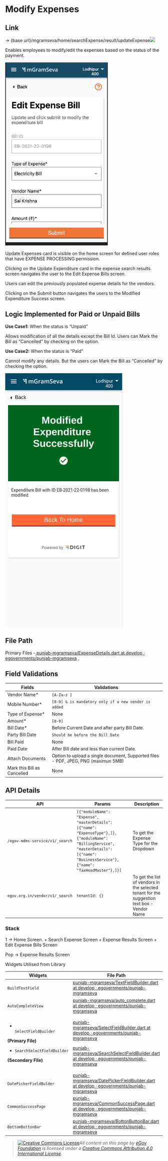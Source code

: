 # Modify Expenses

## **Link**

→ {base url}/mgramseva/home/searchExpense/result/updateExpense![](blob:https://digit-discuss.atlassian.net/dca6f43c-dcb2-4af6-a499-d1ec10370375#media-blob-url=true\&id=7c300e66-6b1c-4f70-93e8-464b5c325411\&collection=contentId-1927348594\&contextId=1927348594\&mimeType=image%2Fpng\&name=Screenshot%202021-09-20%20at%201.52.54%20AM.png\&size=40178\&width=328\&height=584\&alt=)

Enables employees to modify/edit the expenses based on the status of the payment.

![](<../../../../../.gitbook/assets/image (1).png>)

Update Expenses card is visible on the home screen for defined user roles that have EXPENSE PROCESSING permission.

Clicking on the Update Expenditure card in the expense search results screen navigates the user to the Edit Expense Bills screen.

Users can edit the previously populated expense details for the vendors.

Clicking on the Submit button navigates the users to the Modified Expenditure Success screen.

## **Logic Implemented for Paid or Unpaid Bills**

**Use Case1:** When the status is “Unpaid”

Allows modification of all the details except the Bill Id. Users can Mark the Bill as “Cancelled” by checking on the option.

**Use Case2:** When the status is “Paid”

Cannot modify any details. But the users can Mark the Bill as “Cancelled” by checking the option.

![](<../../../../../.gitbook/assets/image (32).png>)

## File Path

Primary Files -[ <img src="https://github.com/fluidicon.png" alt="" data-size="line">punjab-mgramseva/ExpenseDetails.dart at develop · egovernments/punjab-mgramseva](https://github.com/egovernments/punjab-mgramseva/blob/develop/frontend/mgramseva/lib/screeens/AddExpense/ExpenseDetails.dart) ,

## **Field Validations**

| **Fields**                  | **Validations**                                                                    |
| --------------------------- | ---------------------------------------------------------------------------------- |
| Vendor Name\*               | `[A-Za-z ]`                                                                        |
| Mobile Number\*             | `[0-9] & is mandatory only if a new vendor is added`                               |
| Type of Expense\*           | None                                                                               |
| Amount\*                    | `[0-9]`                                                                            |
| Bill Date\*                 |  Before Current Date and after party Bill Date.                                    |
| Party Bill Date             | `Should be before the Bill Date`                                                   |
| Bill Paid                   | None                                                                               |
| Paid Date                   | After Bill date and less than current Date.                                        |
| Attach Documents            | Option to upload a single document, Supported files - PDF, JPEG, PNG (maximun 5MB) |
| Mark this Bill as Cancelled | None                                                                               |

## **API Details**&#x20;

| **API**                         | **Params**                                                                                                                                                                               | **Description**                                                                             |
| ------------------------------- | ---------------------------------------------------------------------------------------------------------------------------------------------------------------------------------------- | ------------------------------------------------------------------------------------------- |
| `/egov-mdms-service/v1/_search` | `[{"moduleName": "Expense", "masterDetails": [{"name": "ExpenseType"},]}, {"moduleName": "BillingService", "masterDetails": [{"name": "BusinessService"}, {"name": "TaxHeadMaster"},]}]` | To get the Expense Type for the Dropdown                                                    |
| `egov.org.in/vendor/v1/_search` | `tenantId: {}`                                                                                                                                                                           | To get the list of vendors in the selected tenant for the suggestion text box - Vendor Name |

### Stack

1 → Home Screen. + Search Expense Screen + Expense Results Screen + Edit Expense Bills Screen

Pop → Expense Results Screen

Widgets Utilised from Library

| **Widgets**                                                                                                                                                                                | **File Path**                                                                                                                                                                                                                                                                                                                                                                                                                                                                                                                                                                                                  | **Description**       |
| ------------------------------------------------------------------------------------------------------------------------------------------------------------------------------------------ | -------------------------------------------------------------------------------------------------------------------------------------------------------------------------------------------------------------------------------------------------------------------------------------------------------------------------------------------------------------------------------------------------------------------------------------------------------------------------------------------------------------------------------------------------------------------------------------------------------------- | --------------------- |
| `BuildTextField`                                                                                                                                                                           | [<img src="https://github.com/fluidicon.png" alt="" data-size="line">punjab-mgramseva/TextFieldBuilder.dart at develop · egovernments/punjab-mgramseva](https://github.com/egovernments/punjab-mgramseva/blob/develop/frontend/mgramseva/lib/widgets/TextFieldBuilder.dart)                                                                                                                                                                                                                                                                                                                                    | Text Field            |
| `AutoCompleteView`                                                                                                                                                                         | [<img src="https://github.com/fluidicon.png" alt="" data-size="line">punjab-mgramseva/auto\_complete.dart at develop · egovernments/punjab-mgramseva](https://github.com/egovernments/punjab-mgramseva/blob/develop/frontend/mgramseva/lib/widgets/auto\_complete.dart)                                                                                                                                                                                                                                                                                                                                        | Suggestion Text Field |
| <ul><li><br><code>SelectFieldBuilder</code></li></ul><p><strong>(Primary File)</strong></p><ul><li><code>SearchSelectFieldBuilder</code></li></ul><p><strong>(Secondary File)</strong></p> | <p><a href="https://github.com/egovernments/punjab-mgramseva/blob/develop/frontend/mgramseva/lib/widgets/SelectFieldBuilder.dart"><img src="https://github.com/fluidicon.png" alt="" data-size="line">punjab-mgramseva/SelectFieldBuilder.dart at develop · egovernments/punjab-mgramseva</a></p><p><a href="https://github.com/egovernments/punjab-mgramseva/blob/develop/frontend/mgramseva/lib/widgets/SearchSelectFieldBuilder.dart"><img src="https://github.com/fluidicon.png" alt="" data-size="line">punjab-mgramseva/SearchSelectFieldBuilder.dart at develop · egovernments/punjab-mgramseva</a></p> | Searchable Drop down  |
| `DatePickerFieldBulder`                                                                                                                                                                    | [<img src="https://github.com/fluidicon.png" alt="" data-size="line">punjab-mgramseva/DatePickerFieldBuilder.dart at develop · egovernments/punjab-mgramseva](https://github.com/egovernments/punjab-mgramseva/blob/develop/frontend/mgramseva/lib/widgets/DatePickerFieldBuilder.dart)                                                                                                                                                                                                                                                                                                                        | Date Picker           |
| `CommonSuccessPage`                                                                                                                                                                        | [<img src="https://github.com/fluidicon.png" alt="" data-size="line">punjab-mgramseva/CommonSuccessPage.dart at develop · egovernments/punjab-mgramseva](https://github.com/egovernments/punjab-mgramseva/blob/develop/frontend/mgramseva/lib/widgets/CommonSuccessPage.dart)                                                                                                                                                                                                                                                                                                                                  | Success Screen        |
| `BottomButtonBar`                                                                                                                                                                          | [<img src="https://github.com/fluidicon.png" alt="" data-size="line">punjab-mgramseva/BottonButtonBar.dart at develop · egovernments/punjab-mgramseva](https://github.com/egovernments/punjab-mgramseva/blob/develop/frontend/mgramseva/lib/widgets/BottonButtonBar.dart)                                                                                                                                                                                                                                                                                                                                      | Button                |



> [![Creative Commons License](https://i.creativecommons.org/l/by/4.0/80x15.png)_​_](http://creativecommons.org/licenses/by/4.0/)_All content on this page by_ [_eGov Foundation_](https://egov.org.in/) _is licensed under a_ [_Creative Commons Attribution 4.0 International License_](http://creativecommons.org/licenses/by/4.0/)_._
